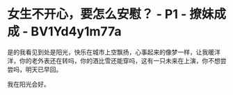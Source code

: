 # 女生不开心，要怎么安慰？ - P1 - 撩妹成成 - BV1Yd4y1m77a

是的我看见到处是阳光，快乐在城市上空飘扬，心事起来的像梦一样，让我暖洋洋，你的老外表还在转吗，你的酒比雪还能穿吗，这有一只未来在上演，你不想尝尝吗，明天已早回。

我在阳光会好。